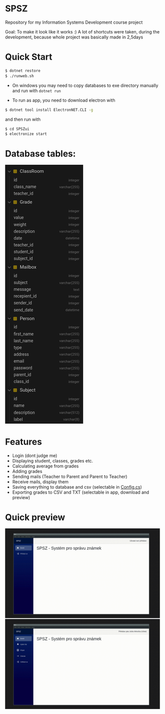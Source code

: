 # SPSZ
Repository for my Information Systems Development course project

Goal: To make it look like it works :)
A lot of shortcuts were taken, during the development, because whole project was basically made in 2,5days

# Quick Start
```sh
$ dotnet restore
$ ./runweb.sh
```

- On windows you may need to copy databases to exe directory manually and run with `dotnet run`

- To run as app, you need to download electron with
```sh
$ dotnet tool install ElectronNET.CLI -g
```
and then run with
```sh
$ cd SPSZui
$ electronize start
```

# Database tables:
![tables](examples/tables.png)

# Features
- Login (dont judge me)
- Displaying student, classes, grades etc.
- Calculating average from grades
- Adding grades
- Sending mails (Teacher to Parent and Parent to Teacher)
- Receive mails, display them
- Saving everything to database and csv (selectable in [Config.cs](SPSZDataLayer/Config.cs))
- Exporting grades to CSV and TXT (selectable in app, download and preview)

# Quick preview
![preview1](examples/preview1.gif)
![preview2](examples/preview2.gif)